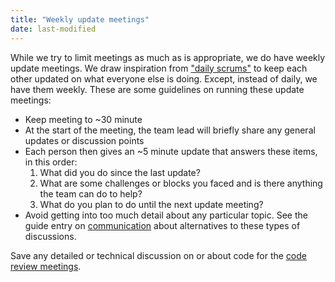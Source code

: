 ```yaml
---
title: "Weekly update meetings"
date: last-modified
---
```


While we try to limit meetings as much as is appropriate, we do have
weekly update meetings. We draw inspiration from ["daily
scrums"](https://www.scrum.org/resources/what-is-a-daily-scrum) to keep
each other updated on what everyone else is doing. Except, instead of
daily, we have them weekly. These are some guidelines on running these
update meetings:

-   Keep meeting to \~30 minute
-   At the start of the meeting, the team lead will briefly share any
    general updates or discussion points
-   Each person then gives an \~5 minute update that answers these
    items, in this order:
    1.  What did you do since the last update?
    2.  What are some challenges or blocks you faced and is there
        anything the team can do to help?
    3.  What do you plan to do until the next update meeting?
-   Avoid getting into too much detail about any particular topic. See
    the guide entry on [communication](communication.md) about
    alternatives to these types of discussions.

Save any detailed or technical discussion on or about code for the [code
review meetings](code-review-meetings.md).
